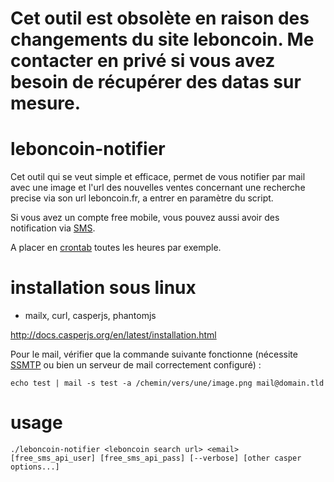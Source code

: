# Cet outil est obsolète en raison des changements du site leboncoin. **Me contacter en privé si vous avez besoin de récupérer des datas sur mesure**.

# leboncoin-notifier

Cet outil qui se veut simple et efficace, permet de vous notifier par mail avec une image et l'url des nouvelles ventes concernant une recherche precise via son url leboncoin.fr, a entrer en paramètre du script.

Si vous avez un compte free mobile, vous pouvez aussi avoir des notification via [SMS](http://www.domotique-info.fr/2014/06/nouvelle-api-sms-chez-free/).

A placer en [crontab](https://fr.wikipedia.org/wiki/Cron) toutes les heures par exemple.

# installation sous linux
-  mailx, curl, casperjs, phantomjs

http://docs.casperjs.org/en/latest/installation.html

Pour le mail, vérifier que la commande suivante fonctionne (nécessite [SSMTP](https://wiki.archlinux.org/index.php/SSMTP) ou bien un serveur de mail correctement configuré) :

`echo test | mail -s test -a /chemin/vers/une/image.png mail@domain.tld`

# usage
`./leboncoin-notifier <leboncoin search url> <email> [free_sms_api_user] [free_sms_api_pass] [--verbose] [other casper options...]`

